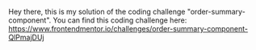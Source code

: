Hey there, 
this is my solution of the coding challenge "order-summary-component".
You can find this coding challenge here:
https://www.frontendmentor.io/challenges/order-summary-component-QlPmajDUj